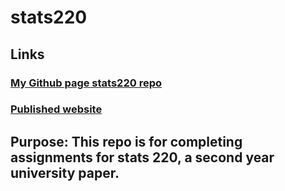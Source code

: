 # stats220

## Links

### [My Github page stats220 repo](https://github.com/BananaStats/stats220)

### [Published website](https://bananastats.github.io/stats220/)

## Purpose: This repo is for completing assignments for stats 220, a second year university paper.
